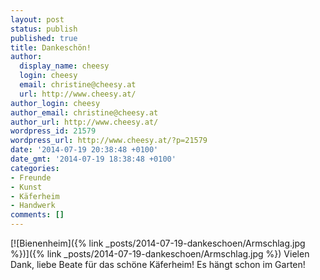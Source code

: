 ```yaml
---
layout: post
status: publish
published: true
title: Dankeschön!
author:
  display_name: cheesy
  login: cheesy
  email: christine@cheesy.at
  url: http://www.cheesy.at/
author_login: cheesy
author_email: christine@cheesy.at
author_url: http://www.cheesy.at/
wordpress_id: 21579
wordpress_url: http://www.cheesy.at/?p=21579
date: '2014-07-19 20:38:48 +0100'
date_gmt: '2014-07-19 18:38:48 +0100'
categories:
- Freunde
- Kunst
- Käferheim
- Handwerk
comments: []
---
```

[![Bienenheim]({% link _posts/2014-07-19-dankeschoen/Armschlag.jpg %})]({% link _posts/2014-07-19-dankeschoen/Armschlag.jpg %})
Vielen Dank, liebe Beate für das schöne Käferheim! Es hängt schon im Garten!
